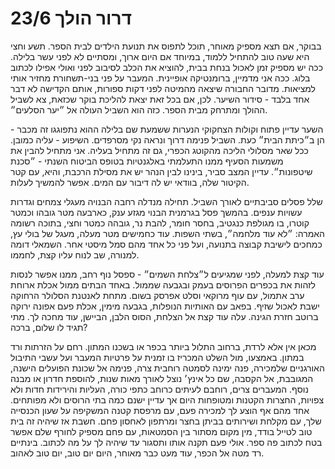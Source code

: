 # דרור הולך 23/6

בבוקר, אם תצא מספיק מאוחר, תוכל לתפוס את תנועת הילדים לבית הספר. תשע וחצי היא שעה טוב להתחיל ללמוד, במיוחד אם היום ארוך, ומסתיים לא לפני עשר בלילה. ככה יש מספיק זמן לאכול בנחת בבית, להוציא את הכלב לסיבוב לפני ואולי אפילו לכתוב בלוג. ככה אני מדמיין, ברומנטיקה אופיינית. המעבר על פני בני-תשחורת מחזיר אותי למציאות. מדובר החבורה שיצאה מהמיטה לפני דקות ספורות, אותם הקדישה לא דבר אחד בלבד - סידור השיער. לכן, אם בכל זאת יצאת להליכת בוקר שכזאת, צא לשביל ההולך ומתרחק מבית הספר. כזה הוא השביל העולה אל ״יער הסלעים״.

השער עדיין פתוח וקולות הצחקוקי הנערות ששמעת שם בלילה ההוא נתפוגגו זה מכבר - הן ב״כיתת הבית״ כעת. השביל פנימה דרוך ונראה נקי מסרפדים. השיפוע - עליה כמובן. ככל שאר מסלולי הליכה מהקוטג הכפרי, גם זה מתחיל בעליה. אני מתחיל להבין את משמעות הסעיף ממנו התעלמתי באלגנטיות בטופס הביטוח השנתי - ״סכנת שיטפונות״. עדיין המצב סביר, בינינו לבין הנהר יש את מסילת הרכבת, והיא, עם קטר הקיטור שלה, בוודאי יש לה דיבור עם המים. אפשר להמשיך לעלות. 

שלל פסלים סביבתיים לאורך השביל. תחילה מנדלה רחבה הבנויה מעגלי צמחים וגדרות עשויות ענפים. בהמשך פסל בגרמנית הבנוי מגזע ענק, כארבעה מטר גובהו וכמטר קוטרו, בו מגולפת כנגטיב, בחסר חומר, להבת נר, גובהה כמטר וחצי, בתוכה רשומה האמרה: ״לא עוד מלחמה״, בשתי השפות. עוד כחמישים מטר מעלה, מעגל של בולי עץ, כמחכים לישיבת קבוצה בתנועה, ועל פני כל אחד מהם סמל מיסטי אחר. השמאלי דומה למנורה, שב לנוח עליו קצת, לחממו. 

עוד קצת למעלה, לפני שמגיעים ל״צלחת השמים״ - ספסל נוף רחב, ממנו אפשר לנסות לזהות את בכפרים הפרוסים בעמק ובגבעה שממול. באחד הבתים ממול אכלת ארוחת ערב אתמול, עם עוף מרוקאי וסלט אפרסק בשום. מתחת לאנטנת הסלולר הרחוקה ישבת לאכול שזיף. בפאב עם האותיות הנופלות, בגבעה מימין, אכלת פעם אפונה ירוקה ברוטב חזרת הגינה. עלה עוד קצת אל הצלחת, הסוס הלבן, הביישן, עוד מחכה לך. מתי תגיד לו שלום, ברכה?

מכאן אין אלא לרדת, ברחוב התלול ביותר בכפר או בשכנו המתון. רחם על הזרתות ורד במתון. באמצעו, מול השלט המכריז בו זמנית על פרטיות המעבר ועל עשבי התיבול האורגניים שלמכירה, פנה ימינה לסמטה רוחבית צרה, פנימה אל שכונת הפועלים הישנה, המגובבת, אל הקסבה, שם כל אינץ׳ נוצל לאורך מאות שנות, להוספת חדרון או מבנה נוסף. המעברים צרים, רוחבם לעיתים כרוחב כתפי כורה, העליות והירידות חדות ולא צפויות, החצרות הקטנות ומטופחות היום אך עדיין ישנם כמה בתי הרוסים ולא מפותחים. אחד מהם אף הוצע לך למכירה פעם, עם מרפסת קטנה המשקיפה על שעון הכנסייה שלך, עם מקלחת ושירותים בביתן בחצר ומרתפון לאחסון פחם. חשבת אז שיהיה זה בית טוב לטייל בודד, מין מקום מסתור בין הסמטאות, עם פחם מספיק לחורף שלם אפשר בטח לכתוב פה ספר. אולי פעם תקנה אותו ותסגור עד שיהיה לך על מה לכתוב. בינתיים רד מטה אל הכפר, עוד מעט כבר מאוחר, היום יום טוב, יום טוב לאהוב.
